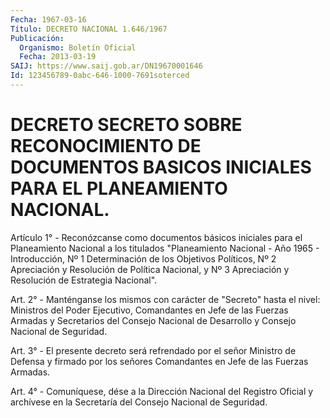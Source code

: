 ```yaml
---
Fecha: 1967-03-16
Título: DECRETO NACIONAL 1.646/1967
Publicación:
  Organismo: Boletín Oficial
  Fecha: 2013-03-19
SAIJ: https://www.saij.gob.ar/DN19670001646
Id: 123456789-0abc-646-1000-7691soterced
---
```

# DECRETO SECRETO SOBRE RECONOCIMIENTO DE DOCUMENTOS BASICOS INICIALES PARA EL PLANEAMIENTO NACIONAL.

<a id="1"></a>
Artículo 1° - Reconózcanse como documentos básicos iniciales para el Planeamiento Nacional a los titulados "Planeamiento Nacional - Año 1965 - Introducción, Nº 1 Determinación de los Objetivos Políticos, Nº 2 Apreciación y Resolución de Política Nacional, y Nº 3 Apreciación y Resolución de Estrategia Nacional".

<a id="2"></a>
Art. 2° - Manténganse los mismos con carácter de "Secreto" hasta el nivel: Ministros del Poder Ejecutivo, Comandantes en Jefe de las Fuerzas Armadas y Secretarios del Consejo Nacional de Desarrollo y Consejo Nacional de Seguridad.

<a id="3"></a>
Art. 3° - El presente decreto será refrendado por el señor Ministro de Defensa y firmado por los señores Comandantes en Jefe de las Fuerzas Armadas.

<a id="4"></a>
Art. 4° - Comuníquese, dése a la Dirección Nacional del Registro Oficial y archívese en la Secretaría del Consejo Nacional de Seguridad.